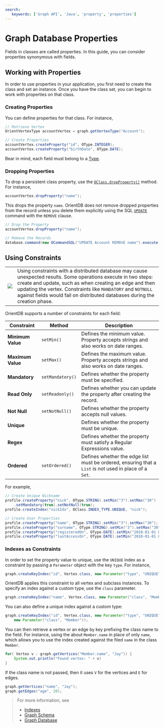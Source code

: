 ```yaml
---
search:
   keywords: ['Graph API', 'Java', 'property', 'properties']
---
```


# Graph Database Properties

Fields in classes are called properties.  In this guide, you can consider properties synonymous with fields.


## Working with Properties

In order to use properties in your application, you first need to create the class and set an instance.  Once you have the class set, you can begin to work with properties on that class.


### Creating Properties

You can define properties for that class.  For instance,

```java
// Retrieve Vertex
OrientVertexType accountVertex = graph.getVertexType("Account");

// Create Properties
accountVertex.createProperty("id", OType.INTEGER);
accountVertex.createProperty("birthDate", OType.DATE);
```

Bear in mind, each field must belong to a [Type](../general/Types.md).

### Dropping Properties

To drop a persistent class property, use the [`OClass.dropProperty()`](ref/OClass/dropProperty.md) method.  For instance,

```java
accountVertex.dropProperty("name");
```

This drops the property `name`.  OrientDB does not remove dropped properties from the record unless you delete them explicitly using the SQL [`UPDATE`](../sql/SQL-Update.md) command with the `REMOVE` clause.

```java
// Drop the Property
accountVertex.dropProperty("name");

// Remove the Records
database.command(new OCommandSQL("UPDATE Account REMOVE name").execute();
```

## Using Constraints

| | |
|----|-----|
|![](../images/warning.png)| Using constraints with a distributed database may cause unexpected results.  Some operations execute in two steps: create and update, such as when creating an edge and then updating the vertex.  Constraints like `MANDATORY` and `NOTNULL` against fields would fail on distributed databases during the creation phase.|

OrientDB supports a number of constraints for each field:

| Constraint | Method | Description |
|---|---|---|
| **Minimum Value** | `setMin()` | Defines the minimum value.  Property accepts strings and also works on date ranges.|
| **Maximum Value** | `setMax()` | Defines the maximum value.  Property accepts strings and also works on date ranges.|
| **Mandatory** | `setMandatory()` | Defines whether the property must be specified. |
| **Read Only** | `setReadonly()` | Defines whether you can update the property after creating the record.|
| **Not Null** | `setNotNull()` | Defines whether the property accepts null values.|
| **Unique** | | Defines whether the property must be unique.|
| **Regex** | | Defines whether the property must satisfy a Regular Expressions value.|
| **Ordered** | `setOrdered()` | Defines whether the edge list must be ordered, ensuring that a `List` is not used in place of a `Set`.|

For example,

```java
// Create Unique Nickname
profile.createProperty("nick", OType.STRING).setMin("3").setMax("30")
	.setMandatory(true).setNotNull(true);
profile.createIndex("nickIdx", OClass.INDEX_TYPE.UNIQUE, "nick");

// Create User Properties
profile.createProperty("name", OType.STRING).setMin("3").setMax("30");
profile.createProperty("surname", OType.STRING).setMin("3").setMax("30");
profile.createProperty("registeredOn", OType.DATE).setMin("2010-01-01 00:00:00");
profile.createProperty("lastAccessOn", OType.DATE).setMin("2010-01-01 00:00:00");
```

### Indexes as Constraints

In order to set the property value to unique, use the `UNIQUE` index as a constraint by passing a `Parameter` object with the key `type`.  For instance,

```java
graph.createKeyIndex("id", Vertex.class, new Parameter("type", "UNIQUE"));
```

OrientDB applies this constraint to all vertex and subclass instances.  To specify an index against a custom type, use the `class` parameter.

```java
graph.createKeyIndex("name", Vertex.class, new Parameter("class", "Member"));
```

You can also define a unique index against a custom type:

```java
graph.createKeyIndex("id", Vertex.class, new Parameter("type", "UNIQUE"), 
	new Parameter("class", "Member"));
```

You can then retrieve a vertex or an edge by key prefixing the class name to the field.  For instance, using the about `Member.name` in place of only `name`, which allows you to use the index created against the filed `name` in the class `Member`.

```java
for( Vertex v : graph.getVertices("Member.name", "Jay")) {
	System.out.println("Found vertex: " + v)
}
```

If the class name is not passed, then it uses `V` for the vertices and `E` for edges.

```java
graph.getVertices("name", "Jay");
graph.getEdges("age", 20);
```
>For more information, see
>
>- [Indexes](../indexing/Indexes.md)
>- [Graph Schema](Graph-Schema.md)
>- [Graph Database](Graph-Database-Tinkerpop.md)

